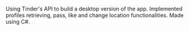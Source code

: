 Using Tinder's API to build a desktop version of the app. Implemented profiles retrieving, pass, like and change location functionalities.
Made using C#.
